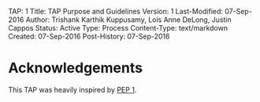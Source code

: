 TAP: 1
Title: TAP Purpose and Guidelines
Version: 1
Last-Modified: 07-Sep-2016
Author: Trishank Karthik Kuppusamy, Lois Anne DeLong, Justin Cappos
Status: Active
Type: Process
Content-Type: text/markdown
Created: 07-Sep-2016
Post-History: 07-Sep-2016

Acknowledgements
================

This TAP was heavily inspired by [PEP
1](https://www.python.org/dev/peps/pep-0001/).
